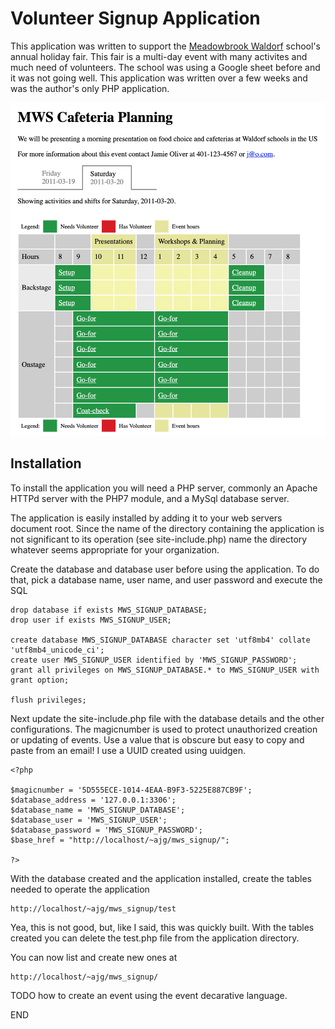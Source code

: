 # Volunteer Signup Application

This application was written to support the [Meadowbrook Waldorf](https://www.meadowbrookschool.com/) school's annual holiday fair. This fair is a multi-day event with many activites and much need of volunteers. The school was using a Google sheet before and it was not going well. This application was written over a few weeks and was the author's only PHP application.

![Example Signup](example-1.png)

## Installation

To install the application you will need a PHP server, commonly an Apache HTTPd server with the PHP7 module, and a MySql database server.

The application is easily installed by adding it to your web servers document root. Since the name of the directory containing the application is not significant to its operation (see site-include.php) name the directory whatever seems appropriate for your organization.

Create the database and database user before using the application. To do that, pick a database name, user name, and user password and execute the SQL 

	drop database if exists MWS_SIGNUP_DATABASE;
	drop user if exists MWS_SIGNUP_USER;

	create database MWS_SIGNUP_DATABASE character set 'utf8mb4' collate 'utf8mb4_unicode_ci';
	create user MWS_SIGNUP_USER identified by 'MWS_SIGNUP_PASSWORD';
	grant all privileges on MWS_SIGNUP_DATABASE.* to MWS_SIGNUP_USER with grant option;

	flush privileges;

Next update the site-include.php file with the database details and the other configurations. The magicnumber is used to protect unauthorized creation or updating of events. Use a value that is obscure but easy to copy and paste from an email! I use a UUID created using uuidgen.

	<?php

	$magicnumber = '5D555ECE-1014-4EAA-B9F3-5225E887CB9F';
	$database_address = '127.0.0.1:3306';
	$database_name = 'MWS_SIGNUP_DATABASE';
	$database_user = 'MWS_SIGNUP_USER';
	$database_password = 'MWS_SIGNUP_PASSWORD';
	$base_href = "http://localhost/~ajg/mws_signup/";

	?>

With the database created and the application installed, create the tables needed to operate the application

	http://localhost/~ajg/mws_signup/test

Yea, this is not good, but, like I said, this was quickly built. With the tables created you can delete the test.php file from the application directory.

You can now list and create new ones at

	http://localhost/~ajg/mws_signup/
	
TODO how to create an event using the event decarative language.

END
